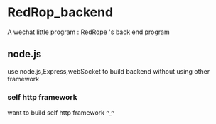 # RedRop_backend
A wechat little program : RedRope 's back end program

## node.js
use node.js,Express,webSocket to build backend without using other framework

### self http framework
want to build self http framework ^_^
